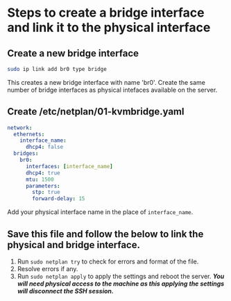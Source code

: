 # Steps to create a bridge interface and link it to the physical interface

## Create a new bridge interface
```bash
sudo ip link add br0 type bridge  
```
This creates a new bridge interface with name 'br0'. Create the same number of bridge interfaces as physical intefaces available on the server.

## Create /etc/netplan/01-kvmbridge.yaml
```yaml
network:
  ethernets:
    interface_name:
      dhcp4: false
  bridges:
    br0:
      interfaces: [interface_name]
      dhcp4: true
      mtu: 1500
      parameters:
        stp: true
        forward-delay: 15

```
Add your physical interface name in the place of `interface_name`.

## Save this file and follow the below to link the physical and bridge interface.
1. Run `sudo netplan try` to check for errors and format of the file.
2. Resolve errors if any.
3. Run `sudo netplan apply` to apply the settings and reboot the server. ***You will need physical access to the machine as this applying the settings will disconnect the SSH session.*** 
